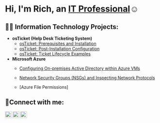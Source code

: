 <h1>Hi, I'm Rich, an <a href="https://linkedin.com/in/Josh">IT Professional</a>☺</h1>

<h2>👨‍💻 Information Technology Projects:</h2>

- <b>osTicket (Help Desk Ticketing System)</b>
  - [osTicket: Prerequisites and Installation](https://github.com/cloudxbuddha/osticket-prereqs)
  - [osTicket: Post-Installation Configuration](https://github.com/cloudxbuddha/post-install-config)
  - [osTicket: Ticket Lifecycle Examples](https://github.com/cloudxbuddha/ticket-lifecycle)
- <b>Microsoft Azure</b>
  - [Configuring On-premises Active Directory within Azure VMs](https://github.com/cloudxbuddha/configure-ad)
  - [Network Security Groups (NSGs) and Inspecting Network Protocols](https://github.com/cloudxbuddha/azure-network-protocols)

  - [Azure File Permissions]

<h2>🤳Connect with me:</h2>

[<img align="left" alt="Josh | Twitter" width="22px" src="https://cdn.jsdelivr.net/npm/simple-icons@v3/icons/twitter.svg" />][twitter]
[<img align="left" alt="Josh | LinkedIn" width="22px" src="https://cdn.jsdelivr.net/npm/simple-icons@v3/icons/linkedin.svg" />][linkedin]
[<img align="left" alt="Josh | Instagram" width="22px" src="https://cdn.jsdelivr.net/npm/simple-icons@v3/icons/instagram.svg" />][instagram]

[twitter]: https://twitter.com/Josh
[instagram]: https://www.instagram.com/Josh
[linkedin]: https://linkedin.com/in/Josh
